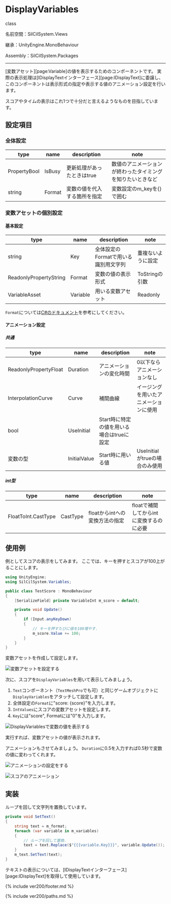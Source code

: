 # DisplayVariables

class

名前空間：SilCilSystem.Views

継承：UnityEngine.MonoBehaviour

Assembly：SilCilSystem.Packages

---

[変数アセット][page:Variable]の値を表示するためのコンポーネントです。
実際の表示処理は[IDisplayTextインターフェース][page:IDisplayText]に委譲し、
このコンポーネントは表示形式の指定や表示する値のアニメーション設定を行います。

スコアやタイムの表示はこれ1つで十分だと言えるようなものを目指しています。

## 設定項目

### 全体設定

|type|name|description|note|
|-|-|-|-|
|PropertyBool|IsBusy|更新処理があったときはtrue|数値のアニメーションが終わったタイミングを知りたいときなど|
|string|Format|変数の値を代入する箇所を指定|変数設定のm_keyを{}で囲む|

### 変数アセットの個別設定

#### 基本設定

|type|name|description|note|
|-|-|-|-|
|string|Key|全体設定のFormatで用いる識別用文字列|重複ないように設定|
|ReadonlyPropertyString|Format|変数の値の表示形式|ToStringの引数|
|VariableAsset|Variable|用いる変数アセット|Readonly|

`Format`については[C#のドキュメント][page:StringFormat]を参考にしてください。

#### アニメーション設定

##### 共通

|type|name|description|note|
|-|-|-|-|
|ReadonlyPropertyFloat|Duration|アニメーションの変化時間|0以下ならアニメーションなし|
|InterpolationCurve|Curve|補間曲線|イージングを用いたアニメーションに使用|
|bool|UseInitial|Start時に特定の値を用いる場合はtrueに設定||
|変数の型|InitialValue|Start時に用いる値|UseInitialがtrueの場合のみ使用|

##### int型

|type|name|description|note|
|-|-|-|-|
|FloatToInt.CastType|CastType|floatからintへの変換方法の指定|floatで補間してからintに変換するのに必要|

## 使用例

例としてスコアの表示をしてみます。
ここでは、キーを押すとスコアが100上がることにします。

```cs
using UnityEngine;
using SilCilSystem.Variables;

public class TestScore : MonoBehaviour
{
    [SerializeField] private VariableInt m_score = default;

    private void Update()
    {
        if (Input.anyKeyDown)
        {
            // キーを押すたびに値を100増やす.
            m_score.Value += 100;
        }
    }
}
```

変数アセットを作成して設定します。

![変数アセットを設定する][fig:TestScore]

次に、スコアを`DisplayVariables`を用いて表示してみましょう。

1. `Text`コンポーネント（`TextMeshPro`でも可）と同じゲームオブジェクトに`DisplayVariables`をアタッチして設定します。
2. 全体設定の`Format`に"score: {score}"を入力します。
3. `IntValues`にスコアの変数アセットを設定します。
4. `Key`には"score", Formatには"0"を入力します。

![DisplayVariablesで変数の値を表示する][fig:DisplayVariablesBasic]

実行すれば、変数アセットの値が表示されます。

アニメーションもさせてみましょう。
`Duration`に0.5を入力すれば0.5秒で変数の値に変わってくれます。

![アニメーションの設定をする][fig:AnimationSettings]

![スコアのアニメーション][fig:AnimationScore]

## 実装

ループを回して文字列を置換しています。

```cs
private void SetText()
{
    string text = m_format;
    foreach (var variable in m_variables)
    {
        // ループを回して置換.
        text = text.Replace($"{{{variable.Key}}}", variable.Update()); // variable.UpdateでToStringを呼んでいる.
    }
    m_text.SetText(text);
}
```

テキストの表示については、[IDisplayTextインターフェース][page:IDisplayText]を取得して使用しています。

<!--- footer --->

{% include ver200/footer.md %}

<!--- 参照 --->

{% include ver200/paths.md %}

[page:StringFormat]: https://docs.microsoft.com/ja-jp/dotnet/standard/base-types/custom-numeric-format-strings

[fig:TestScore]: Figures/TestScore.png
[fig:DisplayVariablesBasic]: Figures/DiaplayVariablesBasic.gif
[fig:AnimationSettings]: Figures/AnimationSettings.png
[fig:AnimationScore]: Figures/AnimationScore.gif
